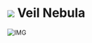 # ![](/home/lcv/Dropbox/AstroPhotography//Imaging//Common/pyl-tiny.png) Veil Nebula
![IMG](/home/lcv/Dropbox/AstroPhotography//Imaging//HD/Veil_Nebula.jpg)

